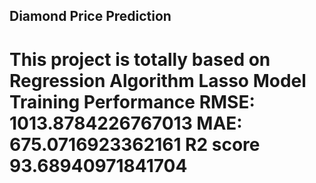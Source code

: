 ## Diamond Price Prediction
This project is totally based on Regression Algorithm
Lasso
Model Training Performance
RMSE: 1013.8784226767013
MAE: 675.0716923362161
R2 score 93.68940971841704
===================================

